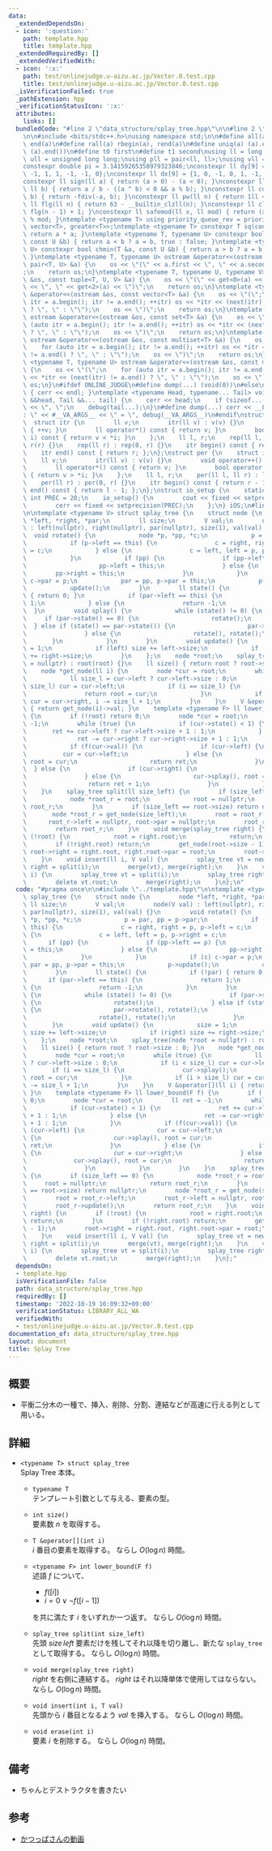 ```yaml
---
data:
  _extendedDependsOn:
  - icon: ':question:'
    path: template.hpp
    title: template.hpp
  _extendedRequiredBy: []
  _extendedVerifiedWith:
  - icon: ':x:'
    path: test/onlinejudge.u-aizu.ac.jp/Vector.0.test.cpp
    title: test/onlinejudge.u-aizu.ac.jp/Vector.0.test.cpp
  _isVerificationFailed: true
  _pathExtension: hpp
  _verificationStatusIcon: ':x:'
  attributes:
    links: []
  bundledCode: "#line 2 \"data_structure/splay_tree.hpp\"\n\n#line 2 \"template.hpp\"\
    \n\n#include <bits/stdc++.h>\nusing namespace std;\n\n#define all(a) begin(a),\
    \ end(a)\n#define rall(a) rbegin(a), rend(a)\n#define uniq(a) (a).erase(unique(all(a)),\
    \ (a).end())\n#define t0 first\n#define t1 second\nusing ll = long long;\nusing\
    \ ull = unsigned long long;\nusing pll = pair<ll, ll>;\nusing vll = vector<ll>;\n\
    constexpr double pi = 3.14159265358979323846;\nconstexpr ll dy[9] = {0, 1, 0,\
    \ -1, 1, 1, -1, -1, 0};\nconstexpr ll dx[9] = {1, 0, -1, 0, 1, -1, -1, 1, 0};\n\
    constexpr ll sign(ll a) { return (a > 0) - (a < 0); }\nconstexpr ll fdiv(ll a,\
    \ ll b) { return a / b - ((a ^ b) < 0 && a % b); }\nconstexpr ll cdiv(ll a, ll\
    \ b) { return -fdiv(-a, b); }\nconstexpr ll pw(ll n) { return 1ll << n; }\nconstexpr\
    \ ll flg(ll n) { return 63 - __builtin_clzll(n); }\nconstexpr ll clg(ll n) { return\
    \ flg(n - 1) + 1; }\nconstexpr ll safemod(ll x, ll mod) { return (x % mod + mod)\
    \ % mod; }\ntemplate <typename T> using priority_queue_rev = priority_queue<T,\
    \ vector<T>, greater<T>>;\ntemplate <typename T> constexpr T sq(const T &a) {\
    \ return a * a; }\ntemplate <typename T, typename U> constexpr bool chmax(T &a,\
    \ const U &b) { return a < b ? a = b, true : false; }\ntemplate <typename T, typename\
    \ U> constexpr bool chmin(T &a, const U &b) { return a > b ? a = b, true : false;\
    \ }\ntemplate <typename T, typename U> ostream &operator<<(ostream &os, const\
    \ pair<T, U> &a) {\n    os << \"(\" << a.first << \", \" << a.second << \")\"\
    ;\n    return os;\n}\ntemplate <typename T, typename U, typename V> ostream &operator<<(ostream\
    \ &os, const tuple<T, U, V> &a) {\n    os << \"(\" << get<0>(a) << \", \" << get<1>(a)\
    \ << \", \" << get<2>(a) << \")\";\n    return os;\n}\ntemplate <typename T> ostream\
    \ &operator<<(ostream &os, const vector<T> &a) {\n    os << \"(\";\n    for (auto\
    \ itr = a.begin(); itr != a.end(); ++itr) os << *itr << (next(itr) != a.end()\
    \ ? \", \" : \"\");\n    os << \")\";\n    return os;\n}\ntemplate <typename T>\
    \ ostream &operator<<(ostream &os, const set<T> &a) {\n    os << \"(\";\n    for\
    \ (auto itr = a.begin(); itr != a.end(); ++itr) os << *itr << (next(itr) != a.end()\
    \ ? \", \" : \"\");\n    os << \")\";\n    return os;\n}\ntemplate <typename T>\
    \ ostream &operator<<(ostream &os, const multiset<T> &a) {\n    os << \"(\";\n\
    \    for (auto itr = a.begin(); itr != a.end(); ++itr) os << *itr << (next(itr)\
    \ != a.end() ? \", \" : \"\");\n    os << \")\";\n    return os;\n}\ntemplate\
    \ <typename T, typename U> ostream &operator<<(ostream &os, const map<T, U> &a)\
    \ {\n    os << \"(\";\n    for (auto itr = a.begin(); itr != a.end(); ++itr) os\
    \ << *itr << (next(itr) != a.end() ? \", \" : \"\");\n    os << \")\";\n    return\
    \ os;\n}\n#ifdef ONLINE_JUDGE\n#define dump(...) (void(0))\n#else\nvoid debug()\
    \ { cerr << endl; }\ntemplate <typename Head, typename... Tail> void debug(Head\
    \ &&head, Tail &&... tail) {\n    cerr << head;\n    if (sizeof...(Tail)) cerr\
    \ << \", \";\n    debug(tail...);\n}\n#define dump(...) cerr << __LINE__ << \"\
    : \" << #__VA_ARGS__ << \" = \", debug(__VA_ARGS__)\n#endif\nstruct rep {\n  \
    \  struct itr {\n        ll v;\n        itr(ll v) : v(v) {}\n        void operator++()\
    \ { ++v; }\n        ll operator*() const { return v; }\n        bool operator!=(itr\
    \ i) const { return v < *i; }\n    };\n    ll l, r;\n    rep(ll l, ll r) : l(l),\
    \ r(r) {}\n    rep(ll r) : rep(0, r) {}\n    itr begin() const { return l; };\n\
    \    itr end() const { return r; };\n};\nstruct per {\n    struct itr {\n    \
    \    ll v;\n        itr(ll v) : v(v) {}\n        void operator++() { --v; }\n\
    \        ll operator*() const { return v; }\n        bool operator!=(itr i) const\
    \ { return v > *i; }\n    };\n    ll l, r;\n    per(ll l, ll r) : l(l), r(r) {}\n\
    \    per(ll r) : per(0, r) {}\n    itr begin() const { return r - 1; };\n    itr\
    \ end() const { return l - 1; };\n};\nstruct io_setup {\n    static constexpr\
    \ int PREC = 20;\n    io_setup() {\n        cout << fixed << setprecision(PREC);\n\
    \        cerr << fixed << setprecision(PREC);\n    };\n} iOS;\n#line 4 \"data_structure/splay_tree.hpp\"\
    \n\ntemplate <typename V> struct splay_tree {\n    struct node {\n        node\
    \ *left, *right, *par;\n        ll size;\n        V val;\n        node(V val)\
    \ : left(nullptr), right(nullptr), par(nullptr), size(1), val(val) {}\n      \
    \  void rotate() {\n            node *p, *pp, *c;\n            p = par, pp = p->par;\n\
    \            if (p->left == this) {\n                c = right, right = p, p->left\
    \ = c;\n            } else {\n                c = left, left = p, p->right = c;\n\
    \            }\n            if (pp) {\n                if (pp->left == p) {\n\
    \                    pp->left = this;\n                } else {\n            \
    \        pp->right = this;\n                }\n            }\n            if (c)\
    \ c->par = p;\n            par = pp, p->par = this;\n            p->update();\n\
    \            update();\n        }\n        ll state() {\n            if (!par)\
    \ { return 0; }\n            if (par->left == this) {\n                return\
    \ 1;\n            } else {\n                return -1;\n            }\n      \
    \  }\n        void splay() {\n            while (state() != 0) {\n           \
    \     if (par->state() == 0) {\n                    rotate();\n              \
    \  } else if (state() == par->state()) {\n                    par->rotate(), rotate();\n\
    \                } else {\n                    rotate(), rotate();\n         \
    \       }\n            }\n        }\n        void update() {\n            size\
    \ = 1;\n            if (left) size += left->size;\n            if (right) size\
    \ += right->size;\n        }\n    };\n    node *root;\n    splay_tree(node *root\
    \ = nullptr) : root(root) {}\n    ll size() { return root ? root->size : 0; }\n\
    \    node *get_node(ll i) {\n        node *cur = root;\n        while (true) {\n\
    \            ll size_l = cur->left ? cur->left->size : 0;\n            if (i <\
    \ size_l) cur = cur->left;\n            if (i == size_l) {\n                cur->splay();\n\
    \                return root = cur;\n            }\n            if (i > size_l)\
    \ cur = cur->right, i -= size_l + 1;\n        }\n    }\n    V &operator[](ll i)\
    \ { return get_node(i)->val; }\n    template <typename F> ll lower_bound(F f)\
    \ {\n        if (!root) return 0;\n        node *cur = root;\n        ll ret =\
    \ -1;\n        while (true) {\n            if (cur->state() < 1) {\n         \
    \       ret += cur->left ? cur->left->size + 1 : 1;\n            } else {\n  \
    \              ret -= cur->right ? cur->right->size + 1 : 1;\n            }\n\
    \            if (f(cur->val)) {\n                if (cur->left) {\n          \
    \          cur = cur->left;\n                } else {\n                    cur->splay(),\
    \ root = cur;\n                    return ret;\n                }\n          \
    \  } else {\n                if (cur->right) {\n                    cur = cur->right;\n\
    \                } else {\n                    cur->splay(), root = cur;\n   \
    \                 return ret + 1;\n                }\n            }\n        }\n\
    \    }\n    splay_tree split(ll size_left) {\n        if (size_left == 0) {\n\
    \            node *root_r = root;\n            root = nullptr;\n            return\
    \ root_r;\n        }\n        if (size_left == root->size) return nullptr;\n \
    \       node *root_r = get_node(size_left);\n        root = root_r->left;\n  \
    \      root_r->left = nullptr, root->par = nullptr;\n        root_r->update();\n\
    \        return root_r;\n    }\n    void merge(splay_tree right) {\n        if\
    \ (!root) {\n            root = right.root;\n            return;\n        }\n\
    \        if (!right.root) return;\n        get_node(root->size - 1);\n       \
    \ root->right = right.root, right.root->par = root;\n        root->update();\n\
    \    }\n    void insert(ll i, V val) {\n        splay_tree vt = new node(val),\
    \ right = split(i);\n        merge(vt), merge(right);\n    }\n    void erase(ll\
    \ i) {\n        splay_tree vt = split(i);\n        splay_tree right = vt.split(1);\n\
    \        delete vt.root;\n        merge(right);\n    }\n};\n"
  code: "#pragma once\n\n#include \"../template.hpp\"\n\ntemplate <typename V> struct\
    \ splay_tree {\n    struct node {\n        node *left, *right, *par;\n       \
    \ ll size;\n        V val;\n        node(V val) : left(nullptr), right(nullptr),\
    \ par(nullptr), size(1), val(val) {}\n        void rotate() {\n            node\
    \ *p, *pp, *c;\n            p = par, pp = p->par;\n            if (p->left ==\
    \ this) {\n                c = right, right = p, p->left = c;\n            } else\
    \ {\n                c = left, left = p, p->right = c;\n            }\n      \
    \      if (pp) {\n                if (pp->left == p) {\n                    pp->left\
    \ = this;\n                } else {\n                    pp->right = this;\n \
    \               }\n            }\n            if (c) c->par = p;\n           \
    \ par = pp, p->par = this;\n            p->update();\n            update();\n\
    \        }\n        ll state() {\n            if (!par) { return 0; }\n      \
    \      if (par->left == this) {\n                return 1;\n            } else\
    \ {\n                return -1;\n            }\n        }\n        void splay()\
    \ {\n            while (state() != 0) {\n                if (par->state() == 0)\
    \ {\n                    rotate();\n                } else if (state() == par->state())\
    \ {\n                    par->rotate(), rotate();\n                } else {\n\
    \                    rotate(), rotate();\n                }\n            }\n \
    \       }\n        void update() {\n            size = 1;\n            if (left)\
    \ size += left->size;\n            if (right) size += right->size;\n        }\n\
    \    };\n    node *root;\n    splay_tree(node *root = nullptr) : root(root) {}\n\
    \    ll size() { return root ? root->size : 0; }\n    node *get_node(ll i) {\n\
    \        node *cur = root;\n        while (true) {\n            ll size_l = cur->left\
    \ ? cur->left->size : 0;\n            if (i < size_l) cur = cur->left;\n     \
    \       if (i == size_l) {\n                cur->splay();\n                return\
    \ root = cur;\n            }\n            if (i > size_l) cur = cur->right, i\
    \ -= size_l + 1;\n        }\n    }\n    V &operator[](ll i) { return get_node(i)->val;\
    \ }\n    template <typename F> ll lower_bound(F f) {\n        if (!root) return\
    \ 0;\n        node *cur = root;\n        ll ret = -1;\n        while (true) {\n\
    \            if (cur->state() < 1) {\n                ret += cur->left ? cur->left->size\
    \ + 1 : 1;\n            } else {\n                ret -= cur->right ? cur->right->size\
    \ + 1 : 1;\n            }\n            if (f(cur->val)) {\n                if\
    \ (cur->left) {\n                    cur = cur->left;\n                } else\
    \ {\n                    cur->splay(), root = cur;\n                    return\
    \ ret;\n                }\n            } else {\n                if (cur->right)\
    \ {\n                    cur = cur->right;\n                } else {\n       \
    \             cur->splay(), root = cur;\n                    return ret + 1;\n\
    \                }\n            }\n        }\n    }\n    splay_tree split(ll size_left)\
    \ {\n        if (size_left == 0) {\n            node *root_r = root;\n       \
    \     root = nullptr;\n            return root_r;\n        }\n        if (size_left\
    \ == root->size) return nullptr;\n        node *root_r = get_node(size_left);\n\
    \        root = root_r->left;\n        root_r->left = nullptr, root->par = nullptr;\n\
    \        root_r->update();\n        return root_r;\n    }\n    void merge(splay_tree\
    \ right) {\n        if (!root) {\n            root = right.root;\n           \
    \ return;\n        }\n        if (!right.root) return;\n        get_node(root->size\
    \ - 1);\n        root->right = right.root, right.root->par = root;\n        root->update();\n\
    \    }\n    void insert(ll i, V val) {\n        splay_tree vt = new node(val),\
    \ right = split(i);\n        merge(vt), merge(right);\n    }\n    void erase(ll\
    \ i) {\n        splay_tree vt = split(i);\n        splay_tree right = vt.split(1);\n\
    \        delete vt.root;\n        merge(right);\n    }\n};"
  dependsOn:
  - template.hpp
  isVerificationFile: false
  path: data_structure/splay_tree.hpp
  requiredBy: []
  timestamp: '2022-10-19 16:09:32+09:00'
  verificationStatus: LIBRARY_ALL_WA
  verifiedWith:
  - test/onlinejudge.u-aizu.ac.jp/Vector.0.test.cpp
documentation_of: data_structure/splay_tree.hpp
layout: document
title: Splay Tree
---
```


## 概要
- 平衡二分木の一種で、挿入、削除、分割、連結などが高速に行える列として用いる。

## 詳細
- `<typename T> struct splay_tree`  
    Splay Tree 本体。

    - `typename T`  
        テンプレート引数として与える、要素の型。

    - `int size()`  
        要素数 $n$ を取得する。

    - `T &operator[](int i)`  
        $i$ 番目の要素を取得する。 ならし $O(\log n)$ 時間。

    - `<typename F> int lower_bound(F f)`  
        述語 $f$ について、
        - $f([i])$
        - $i = 0 \lor \lnot f([i - 1])$

        を共に満たす $i$ をいずれか一つ返す。 ならし $O(\log n)$ 時間。

    - `splay_tree split(int size_left)`  
        先頭 $size\,left$ 要素だけを残してそれ以降を切り離し、新たな `splay_tree` として取得する。 ならし $O(\log n)$ 時間。

    - `void merge(splay_tree right)`  
        $right$ を右側に連結する。 $right$ はそれ以降単体で使用してはならない。 ならし $O(\log n)$ 時間。

    - `void insert(int i, T val)`  
        先頭から $i$ 番目となるよう $val$ を挿入する。 ならし $O(\log n)$ 時間。

    - `void erase(int i)`  
        要素 $i$ を削除する。 ならし $O(\log n)$ 時間。

## 備考
- ちゃんとデストラクタを書きたい

## 参考
- [かつっぱさんの動画](https://www.youtube.com/watch?v=M6LcINhgXeM&t=0s)